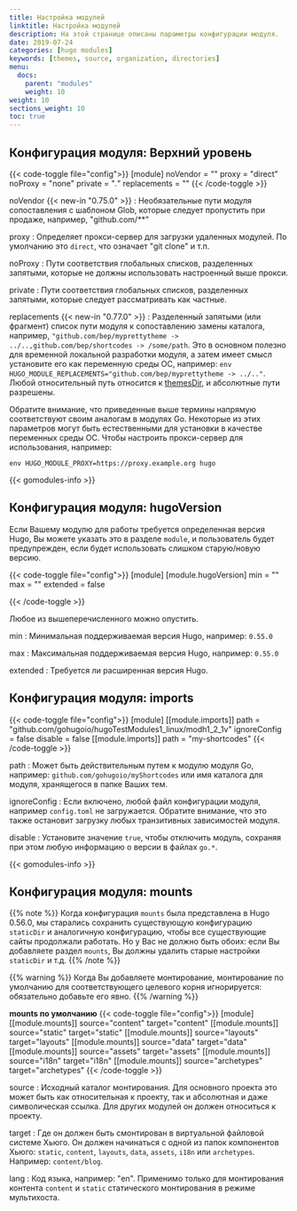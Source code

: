```yaml
---
title: Настройка модулей
linktitle: Настройка модулей
description: На этой странице описаны параметры конфигурации модуля.
date: 2019-07-24
categories: [hugo modules]
keywords: [themes, source, organization, directories]
menu:
  docs:
    parent: "modules"
    weight: 10
weight: 10
sections_weight: 10
toc: true
---
```


## Конфигурация модуля: Верхний уровень

{{< code-toggle file="config">}}
[module]
noVendor = ""
proxy = "direct"
noProxy = "none"
private = "*.*"
replacements = ""
{{< /code-toggle >}}

noVendor {{< new-in "0.75.0" >}}
: Необязательные пути модуля сопоставления с шаблоном Glob, которые следует пропустить при продаже, например, "github.com/**"

proxy
: Определяет прокси-сервер для загрузки удаленных модулей. По умолчанию это `direct`, что означает "git clone" и т.п.

noProxy
: Пути соответствия глобальных списков, разделенных запятыми, которые не должны использовать настроенный выше прокси.

private
: Пути соответствия глобальных списков, разделенных запятыми, которые следует рассматривать как частные.

replacements {{< new-in "0.77.0" >}}
: Разделенный запятыми (или фрагмент) список пути модуля к сопоставлению замены каталога, например, `"github.com/bep/myprettytheme -> ../..,github.com/bep/shortcodes -> /some/path`. Это в основном полезно для временной локальной разработки модуля, а затем имеет смысл установите его как переменную среды ОС, например: `env HUGO_MODULE_REPLACEMENTS="github.com/bep/myprettytheme -> ../.."`. Любой относительный путь относится к [themesDir](https://gohugo.io/getting-started/configuration/#all-configuration-settings), и абсолютные пути разрешены.

Обратите внимание, что приведенные выше термины напрямую соответствуют своим аналогам в модулях Go. Некоторые из этих параметров могут быть естественными для установки в качестве переменных среды ОС. Чтобы настроить прокси-сервер для использования, например:

```
env HUGO_MODULE_PROXY=https://proxy.example.org hugo
```

{{< gomodules-info >}}

## Конфигурация модуля: hugoVersion

Если Вашему модулю для работы требуется определенная версия Hugo, Вы можете указать это в разделе `module`, и пользователь будет предупрежден, если будет использовать слишком старую/новую версию.

{{< code-toggle file="config">}}
[module]
[module.hugoVersion]
  min = ""
  max = ""
  extended = false

{{< /code-toggle >}}

Любое из вышеперечисленного можно опустить.

min
: Минимальная поддерживаемая версия Hugo, например: `0.55.0`

max
: Максимальная поддерживаемая версия Hugo, например: `0.55.0`

extended
: Требуется ли расширенная версия Hugo.

## Конфигурация модуля: imports

{{< code-toggle file="config">}}
[module]
[[module.imports]]
  path = "github.com/gohugoio/hugoTestModules1_linux/modh1_2_1v"
  ignoreConfig = false
  disable = false
[[module.imports]]
  path = "my-shortcodes"
{{< /code-toggle >}}

path
: Может быть действительным путем к модулю модуля Go, например: `github.com/gohugoio/myShortcodes` или имя каталога для модуля, хранящегося в папке Ваших тем.

ignoreConfig
: Если включено, любой файл конфигурации модуля, например `config.toml` не загружается. Обратите внимание, что это также остановит загрузку любых транзитивных зависимостей модуля.

disable
: Установите значение `true`, чтобы отключить модуль, сохраняя при этом любую информацию о версии в файлах `go.*`.

{{< gomodules-info >}}


## Конфигурация модуля: mounts

{{% note %}}
Когда конфигурация `mounts` была представлена в Hugo 0.56.0, мы старались сохранить существующую конфигурацию `staticDir` и аналогичную конфигурацию, чтобы все существующие сайты продолжали работать. Но у Вас не должно быть обоих: если Вы добавляете раздел `mounts`, Вы должны удалить старые настройки `staticDir` и т.д.
{{% /note %}}

{{% warning %}}
Когда Вы добавляете монтирование, монтирование по умолчанию для соответствующего целевого корня игнорируется: обязательно добавьте его явно.
{{% /warning %}}

**mounts по умолчанию**
{{< code-toggle file="config">}}
[module]
[[module.mounts]]
    source="content"
    target="content"
[[module.mounts]]
    source="static"
    target="static"
[[module.mounts]]
    source="layouts"
    target="layouts"
[[module.mounts]]
    source="data"
    target="data"
[[module.mounts]]
    source="assets"
    target="assets"
[[module.mounts]]
    source="i18n"
    target="i18n"
[[module.mounts]]
    source="archetypes"
    target="archetypes"
{{< /code-toggle >}}

source
: Исходный каталог монтирования. Для основного проекта это может быть как относительная к проекту, так и абсолютная и даже символическая ссылка. Для других модулей он должен относиться к проекту.

target
: Где он должен быть смонтирован в виртуальной файловой системе Хьюго. Он должен начинаться с одной из папок компонентов Хьюго: `static`, `content`, `layouts`, `data`, `assets`, `i18n` или `archetypes`. Например: `content/blog`.

lang
: Код языка, например: "en". Применимо только для монтирования контента `content` и `static` статического монтирования в режиме мультихоста.
